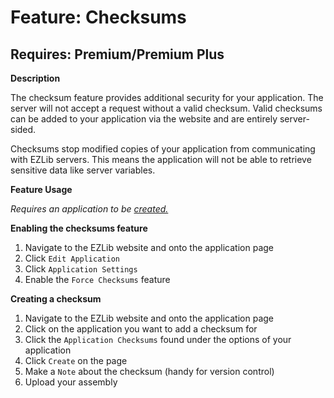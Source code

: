 # Feature: Checksums
## Requires: Premium/Premium Plus

**Description**

The checksum feature provides additional security for your application. The server will not accept a request without a valid checksum. Valid checksums can be added to your application via the website and are entirely server-sided. 

Checksums stop modified copies of your application from communicating with EZLib servers. This means the application will not be able to retrieve sensitive data like server variables.

**Feature Usage**

*Requires an application to be [created.](creating)*

__Enabling the checksums feature__

1. Navigate to the EZLib website and onto the application page
2. Click `Edit Application`
3. Click `Application Settings`
4. Enable the `Force Checksums` feature

__Creating a checksum__
1. Navigate to the EZLib website and onto the application page
2. Click on the application you want to add a checksum for
3. Click the `Application Checksums` found under the options of your application
4. Click `Create` on the page
5. Make a `Note` about the checksum (handy for version control)
6. Upload your assembly